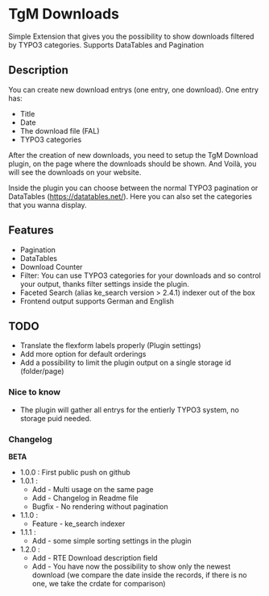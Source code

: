# TgM Downloads
Simple Extension that gives you the possibility to show downloads filtered by TYPO3 categories. Supports DataTables and Pagination

## Description 
You can create new download entrys (one entry, one download). 
One entry has:
* Title
* Date
* The download file (FAL)
* TYPO3 categories

After the creation of new downloads, you need to setup the TgM Download plugin, on the page where the downloads should be shown.
And Voilà, you will see the downloads on your website.

Inside the plugin you can choose between the normal TYPO3 pagination or DataTables (https://datatables.net/).
Here you can also set the categories that you wanna display.

## Features 
* Pagination
* DataTables
* Download Counter
* Filter: You can use TYPO3 categories for your downloads and so control your output, thanks filter settings inside the plugin.
* Faceted Search (alias ke_search  version > 2.4.1) indexer out of the box
* Frontend output supports German and English

## TODO
* Translate the flexform labels properly (Plugin settings)
* Add more option for default orderings
* Add a possibility to limit the plugin output on a single storage id (folder/page)

### Nice to know
* The plugin will gather all entrys for the entierly TYPO3 system, no storage puid needed. 

### Changelog
**BETA**
- 1.0.0 : First public push on github
- 1.0.1 :
    * Add - Multi usage on the same page
    * Add - Changelog in Readme file
    * Bugfix - No rendering without pagination 
- 1.1.0 :
    * Feature - ke_search indexer
- 1.1.1 :
    * Add - some simple sorting settings in the plugin
- 1.2.0 :
    * Add - RTE Download description field
    * Add - You have now the possibility to show only the newest download (we compare the date inside the records, if there is no one, we take the crdate for comparison)


